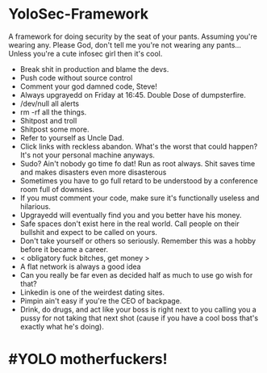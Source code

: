 # YoloSec-Framework
A framework for doing security by the seat of your pants.  Assuming you're wearing any.  Please God, don't tell me you're not wearing any pants...  Unless you're a cute infosec girl then it's cool. 

- Break shit in production and blame the devs.
- Push code without source control
- Comment your god damned code, Steve!
- Always upgrayedd on Friday at 16:45. Double Dose of dumpsterfire.
- /dev/null all alerts
- rm -rf all the things.  
- Shitpost and troll
- Shitpost some more.
- Refer to yourself as Uncle Dad.
- Click links with reckless abandon.  What's the worst that could happen?  It's not your personal machine anyways.
- Sudo?  Ain't nobody go time fo dat!  Run as root always.  Shit saves time  and makes disasters even more disasterous 
- Sometimes you have to go full retard to be understood by a conference room full of downsies.
- If you must comment your code, make sure it's functionally useless and hilarious.
- Upgrayedd will eventually find you and you better have his money.
- Safe spaces don't exist here in the real world.  Call people on their bullshit and expect to be called on yours.
- Don't take yourself or others so seriously.  Remember this was a hobby before it became a career.
- < obligatory fuck bitches, get money >
- A flat network is always a good idea
- Can you really be far even as decided half as much to use go wish for that?
- Linkedin is one of the weirdest dating sites.
- Pimpin ain't easy if you're the CEO of backpage.
- Drink, do drugs, and act like your boss is right next to you calling you a pussy for not taking that next shot (cause if you have a cool boss that's exactly what he's doing).

# #YOLO motherfuckers!
